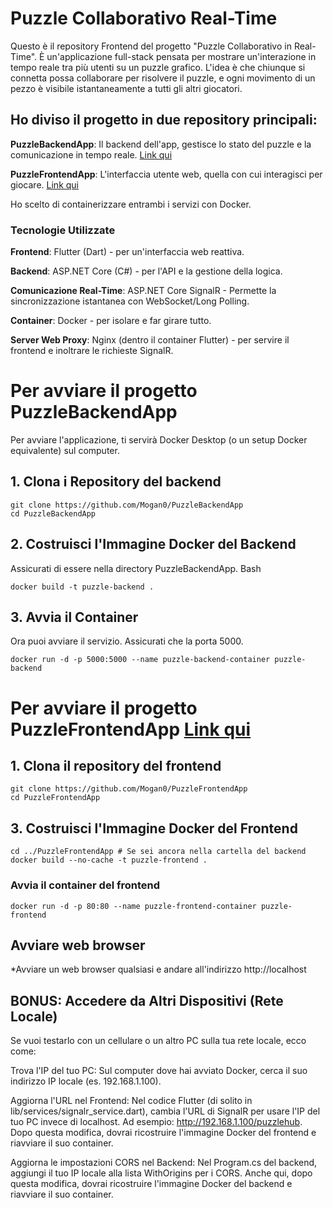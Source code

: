 # Puzzle Collaborativo Real-Time

Questo è il repository Frontend del progetto "Puzzle Collaborativo in Real-Time". È un'applicazione full-stack pensata per mostrare un'interazione in tempo reale tra più utenti su un puzzle grafico.
L'idea è che chiunque si connetta possa collaborare per risolvere il puzzle, e ogni movimento di un pezzo è visibile istantaneamente a tutti gli altri giocatori.

## Ho diviso il progetto in due repository principali:

**PuzzleBackendApp**: Il backend dell'app, gestisce lo stato del puzzle e la comunicazione in tempo reale. [Link qui](https://github.com/Mogan0/PuzzleBackendApp)

**PuzzleFrontendApp**: L'interfaccia utente web, quella con cui interagisci per giocare. [Link qui](https://github.com/Mogan0/PuzzleFrontendApp/)

Ho scelto di containerizzare entrambi i servizi con Docker.

### Tecnologie Utilizzate

**Frontend**: Flutter (Dart) - per un'interfaccia web reattiva.

**Backend**: ASP.NET Core (C#) - per l'API e la gestione della logica.

**Comunicazione Real-Time**: ASP.NET Core SignalR - Permette la sincronizzazione istantanea con WebSocket/Long Polling.

**Container**: Docker - per isolare e far girare tutto.

**Server Web Proxy**: Nginx (dentro il container Flutter) - per servire il frontend e inoltrare le richieste SignalR.

# Per avviare il progetto PuzzleBackendApp

Per avviare l'applicazione, ti servirà Docker Desktop (o un setup Docker equivalente) sul computer.

## 1. Clona i Repository del backend

    git clone https://github.com/Mogan0/PuzzleBackendApp
    cd PuzzleBackendApp

## 2. Costruisci l'Immagine Docker del Backend

Assicurati di essere nella directory PuzzleBackendApp.
Bash

    docker build -t puzzle-backend .

## 3. Avvia il Container

Ora puoi avviare il servizio. Assicurati che la porta 5000.

    docker run -d -p 5000:5000 --name puzzle-backend-container puzzle-backend


# Per avviare il progetto PuzzleFrontendApp [Link qui](https://github.com/Mogan0/PuzzleFrontendApp/)

## 1. Clona il repository del frontend
    git clone https://github.com/Mogan0/PuzzleFrontendApp
    cd PuzzleFrontendApp

## 3. Costruisci l'Immagine Docker del Frontend

    cd ../PuzzleFrontendApp # Se sei ancora nella cartella del backend
    docker build --no-cache -t puzzle-frontend .

### Avvia il container del frontend
    docker run -d -p 80:80 --name puzzle-frontend-container puzzle-frontend

## Avviare web browser

*Avviare un web browser qualsiasi e andare all'indirizzo http://localhost 




## BONUS: Accedere da Altri Dispositivi (Rete Locale)

Se vuoi testarlo con un cellulare o un altro PC sulla tua rete locale, ecco come:

Trova l'IP del tuo PC: Sul computer dove hai avviato Docker, cerca il suo indirizzo IP locale (es. 192.168.1.100).

Aggiorna l'URL nel Frontend: Nel codice Flutter (di solito in lib/services/signalr_service.dart), cambia l'URL di SignalR per usare l'IP del tuo PC invece di localhost. Ad esempio: http://192.168.1.100/puzzlehub.
Dopo questa modifica, dovrai ricostruire l'immagine Docker del frontend e riavviare il suo container.

Aggiorna le impostazioni CORS nel Backend: Nel Program.cs del backend, aggiungi il tuo IP locale alla lista WithOrigins per i CORS.
Anche qui, dopo questa modifica, dovrai ricostruire l'immagine Docker del backend e riavviare il suo container.
